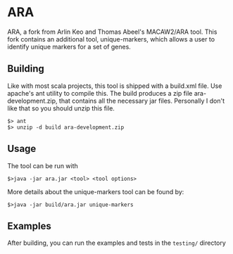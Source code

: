 # ARA
ARA, a fork from Arlin Keo and Thomas Abeel's MACAW2/ARA tool.
This fork contains an additional tool, unique-markers, which allows a user to identify unique markers for a set of genes.

## Building

Like with most scala projects, this tool is shipped with a build.xml file.
Use apache's ant utility to compile this.
The build produces a zip file ara-development.zip, that contains all the necessary jar files.
Personally I don't like that so you should unzip this file.


```shell
$> ant
$> unzip -d build ara-development.zip
```

## Usage

The tool can be run with

```shell
$>java -jar ara.jar <tool> <tool options>
```

More details about the unique-markers tool can be found by:
```shell
$>java -jar build/ara.jar unique-markers
```

## Examples

After building, you can run the examples and tests in the `testing/` directory




